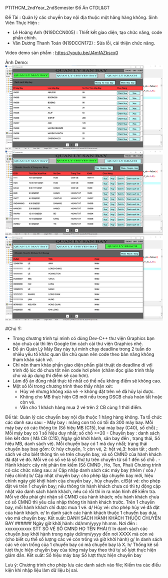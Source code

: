 PTITHCM_2ndYear_2ndSemester
Đồ Án CTDL&GT

Đề Tài : Quản lý các chuyến bay nội địa thuộc một hãng hàng không.
Sinh Viên Thực Hiện :
- Lê Hoàng Anh (N19DCCN005) : Thiết kết giao diện, tạo chức năng, code phần chính.
- Văn Dương Thanh Toán (N19DCCN172) : Sửa lỗi, cải thiện chức năng.

Video demo sản phẩm : https://youtu.be/J4mfAZkscx0

Ảnh Demo:
![img mb](mb.png)
![img mb](cb.png)
![img mb](kh.png)


#Chú Ý:
- Trong chương trình tụi mình có dùng Dev-C++ thư viện Graphics bạn nào chưa cài thì lên Google tìm cách cài thư viện Graphics nhé.
- Đồ án Quản Lý Máy Bay này tụi mình chạy deadline trong 2 tuần do nhiều yếu tố khác quan lẫn chủ quan nên code theo bản năng không tham khảo sách vở.
- Chỉ nên tham khảo phần giao diện phần giải thuật do deadline dí với trình độ lúc đó chưa tốt nên code hơi phèn (chăm đọc giáo trình thầy cho và áp dụng thì điểm sẽ cao hơn).
- Làm đồ án đúng nhất thực tế nhất có thể nếu không điểm sẽ không cao.
- Một số lỗi trong chương trình theo thầy nhận xét:
	+ Hủy vé nhưng không xóa vé -> không đặt trên vé đã hủy lại được.
	+ Không cho MB thực hiện CB mới nếu trong DSCB chưa hoàn tất hoặc còn vé.
	+ Vẫn cho 1 khách hàng mua 2 vé trên 2 CB cùng 1 thời điểm. 

Đề tài:
Quản lý các chuyến bay nội địa thuộc 1 hăng hàng không. Ta tổ chức các danh sau sau: 
	- Máy bay : mảng con trỏ có tối đa 300 máy bay. Mỗi máy bay có các thông tin (Số hiệu MB (C15), loại máy bay (C40), số chỗ) ;  Mỗi máy bay có 1 số hiệu duy nhất; số chỗ >=20
	- Chuyến bay : danh sách liên kết đơn ( Mã CB (C15),  Ngày giờ khởi hành, sân bay đến , trạng thái, Số hiệu MB, danh sách vé). Mỗi chuyến bay có 1 mã duy nhất; trạng thái chuyến bay bao gồm: 0: hủy chuyến, 1: còn vé, 2: hết vé,3: hoàn tất ; danh sách vé cho biết thông tin vé trên chuyến bay, và số CMND của hành khách đã đặt vé đó. Mỗi vé có  số vé  là số thứ tự trên chuyến từ số 1 đến số chỗ .
	- Hành khách: cây nhị phân tìm kiếm (Số CMND , Ho, Ten,  Phai)
Chương trình có các chức năng sau: 
	a/ Cập nhập danh sách các máy bay (thêm / xóa / hiệu chỉnh)
	b/ Cập nhật chuyến bay: cho phép lập chuyến bay mới, hiệu chỉnh ngày giờ khởi hành của chuyến bay , hủy chuyến.
	c/Đặt vé: cho phép đặt vé trên 1 chuyến bay; nếu thông tin hành khách chưa có thì tự động cập nhật vào danh sách hành khách, nếu có rồi thì in ra màn hình để kiểm tra. Mỗi vé đều phải ghi nhận số CMND của hành khách; nếu hành khách chưa có số CMND thì yêu cầu nhập thông tin hành khách trước. Trên 1 chuyến bay, mỗi hành khách chỉ được mua 1 vé.
	d/ Hủy vé: cho phép hủy vé đã đặt của hành khách.
	e/ In danh sách các hành khách thuộc 1 chuyến bay dựa vào mã chuyến bay. Kết xuất:
DANH SÁCH HÀNH KHÁCH THUỘC CHUYẾN BAY ######
Ngày giờ khởi hành: dd/mm/yyyy hh:mm.  Nơi đến : xxxxxxxxxxx
						STT	SỐ VÉ		SỐ CMND	HỌ TÊN	PHÁI
	f/ In danh sách các chuyến bay khởi hành trong  ngày dd/mm/yyyy đến nơi XXXX mà còn vé (cho biết cụ thể số lượng các vé còn trống và giờ khởi hành)
	g/ In danh sách các vé còn trống của 1 chuyến bay có mã chuyến bay là X. 
	h/ Thống kê số lượt thực hiện chuyến bay của từng máy bay theo thứ tự  số lượt thực hiện giảm dần. Kết xuất:
	Số hiệu máy bay		Số lượt thực hiện chuyến bay

Lưu ý: Chương trình cho phép lưu các danh sách vào file; Kiểm tra các điều kiện khi nhập liệu làm dữ liệu bị sai.
